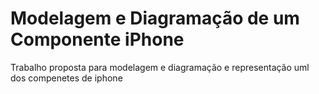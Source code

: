 # Modelagem e Diagramação de um Componente iPhone
 Trabalho proposta para modelagem e diagramação e representação uml dos compenetes de iphone 
